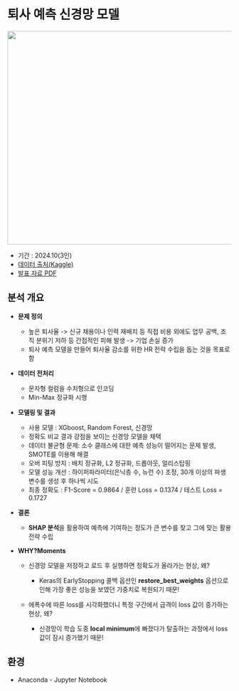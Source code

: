 # 퇴사 예측 신경망 모델

<img src="[https://github.com/maango97/hr-analytics/blob/main/%EB%B0%9C%ED%91%9C%20%ED%91%9C%EC%A7%80.png]" width="900" height="480"/>

- 기간 : 2024.10(3인)
- [데이터 출처(Kaggle)](https://www.kaggle.com/datasets/pavansubhasht/ibm-hr-analytics-attrition-dataset)
- [발표 자료 PDF](https://github.com/maango97/hr-analytics/blob/main/%E1%84%87%E1%85%A1%E1%86%AF%E1%84%91%E1%85%AD%20%E1%84%8C%E1%85%A1%E1%84%85%E1%85%AD.pdf)


## 분석 개요


- **문제 정의**
  
  - 높은 퇴사율 -> 신규 채용이나 인력 재배치 등 직접 비용 외에도 업무 공백, 조직 분위기 저하 등 간접적인 피해 발생 -> 기업 손실 증가
  - 퇴사 예측 모델을 만들어 퇴사율 감소를 위한 HR 전략 수립을 돕는 것을 목표로 함
 
- **데이터 전처리**

  - 문자형 컬럼을 수치형으로 인코딩
  - Min-Max 정규화 시행 
  
- **모델링 및 결과**
  
  - 사용 모델 : XGboost, Random Forest, 신경망
  - 정확도 비교 결과 강점을 보이는 신경망 모델을 채택
  - 데이터 불균형 문제: 소수 클래스에 대한 예측 성능이 떨어지는 문제 발생, SMOTE를 이용해 해결
  - 오버 피팅 방지 : 배치 정규화, L2 정규화, 드롭아웃, 얼리스탑핑
  - 모델 성능 개선 : 하이퍼파라미터(은닉층 수, 뉴런 수) 조정, 30개 이상의 파생 변수를 생성 후 하나씩 시도
  - 최종 정확도 : F1-Score = 0.9864 / 훈련 Loss = 0.1374 / 테스트 Loss = 0.1727
    
- **결론**
  
  - **SHAP 분석**을 활용하여 예측에 기여하는 정도가 큰 변수를 찾고 그에 맞는 활용 전략 수립

- **WHY?Moments**
  
  - 신경망 모델을 저장하고 로드 후 실행하면 정확도가 올라가는 현상, 왜?
  
    - Keras의 EarlyStopping 콜백 옵션인 **restore_best_weights** 옵션으로 인해 가장 좋은 성능을 보였던 가중치로 복원되기 때문!

  - 에폭수에 따른 loss를 시각화했더니 특정 구간에서 급격이 loss 값이 증가하는 현상, 왜?
 
    - 신경망이 학습 도중 **local minimum**에 빠졌다가 탈출하는 과정에서 loss 값이 잠시 증가했기 때문!
  

## 환경

- Anaconda - Jupyter Notebook
